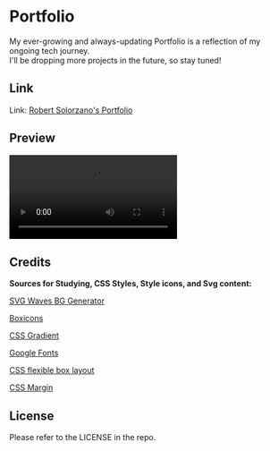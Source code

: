 # Portfolio

My ever-growing and always-updating Portfolio is a reflection of my ongoing tech journey. 
<br>
I'll be dropping more projects in the future, so stay tuned!


## Link
Link: [Robert Solorzano's Portfolio](https://robertsolorzano.github.io/Portfolio/)


## Preview

![Preview](assets/images/Portfolio-Vid.mp4)


## Credits

**Sources for Studying, CSS Styles, Style icons, and Svg content:**

[SVG Waves BG Generator](https://wickedbackgrounds.com/app)

[Boxicons](https://boxicons.com/)

[CSS Gradient](https://cssgradient.io/)

[Google Fonts](https://fonts.google.com/)

[CSS flexible box layout](https://developer.mozilla.org/en-US/docs/Web/CSS/CSS_Flexible_Box_Layout)

[CSS Margin](https://www.w3schools.com/css/css_margin.asp)


## License

Please refer to the LICENSE in the repo.